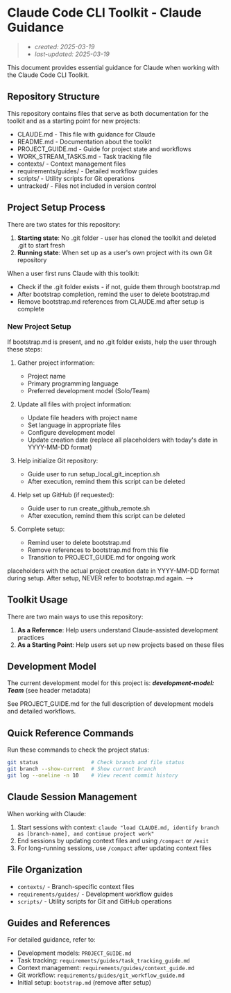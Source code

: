 # Claude Code CLI Toolkit - Claude Guidance

> - _created: 2025-03-19_
> - _last-updated: 2025-03-19_

This document provides essential guidance for Claude when working with the Claude Code CLI Toolkit.

## Repository Structure

This repository contains files that serve as both documentation for the toolkit and as a starting point for new projects:

- CLAUDE.md - This file with guidance for Claude
- README.md - Documentation about the toolkit
- PROJECT_GUIDE.md - Guide for project state and workflows
- WORK_STREAM_TASKS.md - Task tracking file
- contexts/ - Context management files
- requirements/guides/ - Detailed workflow guides
- scripts/ - Utility scripts for Git operations
- untracked/ - Files not included in version control

<!-- Note for Claude: This section helps you understand the overall repository structure. You should familiarize yourself with each component to provide effective assistance. -->

## Project Setup Process

There are two states for this repository:

1. **Starting state**: No .git folder - user has cloned the toolkit and deleted .git to start fresh
2. **Running state**: When set up as a user's own project with its own Git repository

When a user first runs Claude with this toolkit:
- Check if the .git folder exists - if not, guide them through bootstrap.md
- After bootstrap completion, remind the user to delete bootstrap.md
- Remove bootstrap.md references from CLAUDE.md after setup is complete

<!-- Note for Claude: Always check if the repository is in starting state (no .git folder) or running state. The bootstrap process is a ONE-TIME process that should only be performed in starting state. -->

### New Project Setup

If bootstrap.md is present, and no .git folder exists, help the user through these steps:

1. Gather project information:
   - Project name
   - Primary programming language
   - Preferred development model (Solo/Team)

2. Update all files with project information:
   - Update file headers with project name
   - Set language in appropriate files
   - Configure development model
   - Update creation date (replace all <!-- START_DATE --> placeholders with today's date in YYYY-MM-DD format)

3. Help initialize Git repository:
   - Guide user to run setup_local_git_inception.sh
   - After execution, remind them this script can be deleted

4. Help set up GitHub (if requested):
   - Guide user to run create_github_remote.sh
   - After execution, remind them this script can be deleted

5. Complete setup:
   - Remind user to delete bootstrap.md
   - Remove references to bootstrap.md from this file
   - Transition to PROJECT_GUIDE.md for ongoing work

<!-- Note for Claude: The bootstrap process should be completed in a single session if possible. Always replace <!-- START_DATE --> placeholders with the actual project creation date in YYYY-MM-DD format during setup. After setup, NEVER refer to bootstrap.md again. -->

## Toolkit Usage

There are two main ways to use this repository:

1. **As a Reference**: Help users understand Claude-assisted development practices
2. **As a Starting Point**: Help users set up new projects based on these files

## Development Model

The current development model for this project is: **_development-model: Team_** (see header metadata)

See PROJECT_GUIDE.md for the full description of development models and detailed workflows.

## Quick Reference Commands

Run these commands to check the project status:

```bash
git status                 # Check branch and file status
git branch --show-current  # Show current branch
git log --oneline -n 10    # View recent commit history
```

## Claude Session Management

When working with Claude:
1. Start sessions with context: `claude "load CLAUDE.md, identify branch as [branch-name], and continue project work"`
2. End sessions by updating context files and using `/compact` or `/exit`
3. For long-running sessions, use `/compact` after updating context files

## File Organization
   - `contexts/` - Branch-specific context files
   - `requirements/guides/` - Development workflow guides
   - `scripts/` - Utility scripts for Git and GitHub operations

## Guides and References

For detailed guidance, refer to:
- Development models: `PROJECT_GUIDE.md`
- Task tracking: `requirements/guides/task_tracking_guide.md`
- Context management: `requirements/guides/context_guide.md`
- Git workflow: `requirements/guides/git_workflow_guide.md`
- Initial setup: `bootstrap.md` (remove after setup)

<!-- Note for Claude: When helping users with ongoing project work, ALWAYS refer to the appropriate guide for detailed instructions rather than inventing your own approach. This ensures consistency in development practices. -->